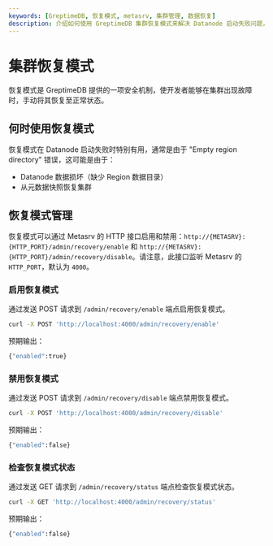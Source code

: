 ```yaml
---
keywords: [GreptimeDB, 恢复模式, metasrv, 集群管理, 数据恢复]
description: 介绍如何使用 GreptimeDB 集群恢复模式来解决 Datanode 启动失败问题，并从 region 数据丢失或损坏中恢复。
---
```


# 集群恢复模式

恢复模式是 GreptimeDB 提供的一项安全机制，使开发者能够在集群出现故障时，手动将其恢复至正常状态。

## 何时使用恢复模式

恢复模式在 Datanode 启动失败时特别有用，通常是由于 "Empty region directory" 错误，这可能是由于：
- Datanode 数据损坏（缺少 Region 数据目录）
- 从元数据快照恢复集群

## 恢复模式管理

恢复模式可以通过 Metasrv 的 HTTP 接口启用和禁用：`http://{METASRV}:{HTTP_PORT}/admin/recovery/enable` 和 `http://{METASRV}:{HTTP_PORT}/admin/recovery/disable`。请注意，此接口监听 Metasrv 的 `HTTP_PORT`，默认为 `4000`。

### 启用恢复模式

通过发送 POST 请求到 `/admin/recovery/enable` 端点启用恢复模式。


```bash
curl -X POST 'http://localhost:4000/admin/recovery/enable'
```

预期输出：
```bash
{"enabled":true}
```

### 禁用恢复模式

通过发送 POST 请求到 `/admin/recovery/disable` 端点禁用恢复模式。

```bash
curl -X POST 'http://localhost:4000/admin/recovery/disable'
```

预期输出：
```bash
{"enabled":false}
```

### 检查恢复模式状态

通过发送 GET 请求到 `/admin/recovery/status` 端点检查恢复模式状态。

```bash
curl -X GET 'http://localhost:4000/admin/recovery/status'
```

预期输出：
```bash
{"enabled":false}
```